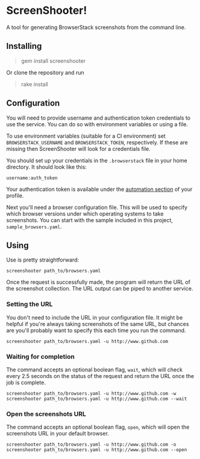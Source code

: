 # ScreenShooter!

A tool for generating BrowserStack screenshots from the command line.

## Installing

> gem install screenshooter

Or clone the repository and run

> rake install

## Configuration

You will need to provide username and authentication token credentials
to use the service. You can do so with environment variables or using a
file.

To use environment variables (suitable for a CI environment) set
`BROWSERSTACK_USERNAME` and `BROWSERSTACK_TOKEN`, respectively. If these
are missing then ScreenShooter will look for a credentials file.

You should set up your credentials in the `.browserstack` file in your
home directory. It should look like this:

    username:auth_token
    
Your authentication token is available under the
[automation section](https://www.browserstack.com/accounts/automate-keys)
of your profile.

Next you'll need a browser configuration file. This will be used to
specify which browser versions under which operating systems to take
screenshots. You can start with the sample included in this project,
`sample_browsers.yaml`.

## Using

Use is pretty straightforward:

    screenshooter path_to/browsers.yaml

Once the request is successfully made, the program will return the URL
of the screenshot collection. The URL output can be piped to another
service.

### Setting the URL

You don't need to include the URL in your configuration file. It might
be helpful if you're always taking screenshots of the same URL, but
chances are you'll probably want to specify this each time you run the
command.

    screenshooter path_to/browsers.yaml -u http://www.github.com

### Waiting for completion

The command accepts an optional boolean flag, `wait`, which will check
every 2.5 seconds on the status of the request and return the URL once
the job is complete.

    screenshooter path_to/browsers.yaml -u http://www.github.com -w
    screenshooter path_to/browsers.yaml -u http://www.github.com --wait
    
### Open the screenshots URL

The command accepts an optional boolean flag, `open`, which will open
the screenshots URL in your default browser.

    screenshooter path_to/browsers.yaml -u http://www.github.com -o
    screenshooter path_to/browsers.yaml -u http://www.github.com --open
